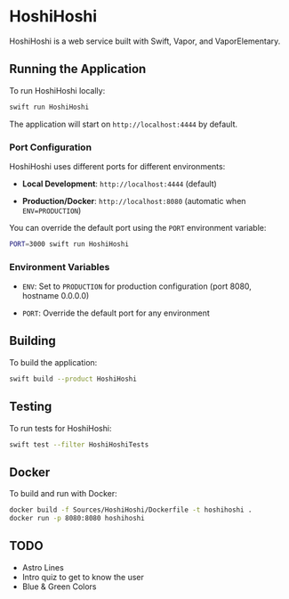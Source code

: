 # HoshiHoshi

HoshiHoshi is a web service built with Swift, Vapor, and VaporElementary.

## Running the Application

To run HoshiHoshi locally:

```bash
swift run HoshiHoshi
```

The application will start on `http://localhost:4444` by default.

### Port Configuration

HoshiHoshi uses different ports for different environments:

- **Local Development**: `http://localhost:4444` (default)

- **Production/Docker**: `http://localhost:8080` (automatic when `ENV=PRODUCTION`)

You can override the default port using the `PORT` environment variable:

```bash
PORT=3000 swift run HoshiHoshi
```

### Environment Variables

- `ENV`: Set to `PRODUCTION` for production configuration (port 8080, hostname 0.0.0.0)

- `PORT`: Override the default port for any environment

## Building

To build the application:

```bash
swift build --product HoshiHoshi
```

## Testing

To run tests for HoshiHoshi:

```bash
swift test --filter HoshiHoshiTests
```

## Docker

To build and run with Docker:

```bash
docker build -f Sources/HoshiHoshi/Dockerfile -t hoshihoshi .
docker run -p 8080:8080 hoshihoshi
```

## TODO

- Astro Lines
- Intro quiz to get to know the user
- Blue & Green Colors
